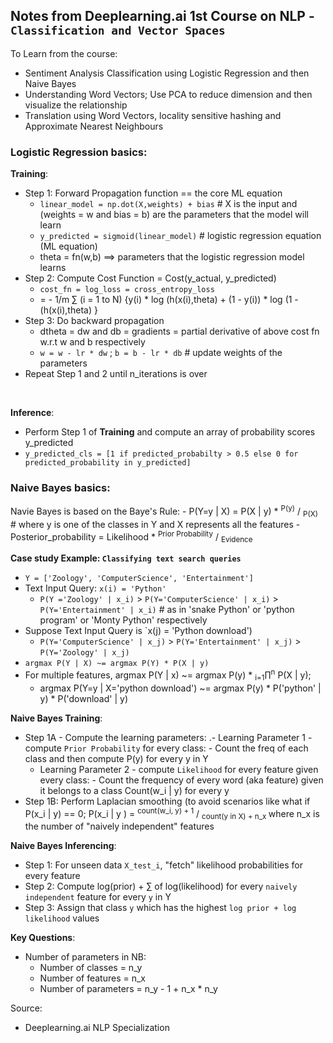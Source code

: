 ## **Notes from Deeplearning.ai 1st Course on NLP - `Classification and Vector Spaces`**

To Learn from the course: 
- Sentiment Analysis Classification using Logistic Regression and then Naive Bayes
- Understanding Word Vectors; Use PCA to reduce dimension and then visualize the relationship
- Translation using Word Vectors, locality sensitive hashing and Approximate Nearest Neighbours

### Logistic Regression basics: <br>
**Training**: 
- Step 1: Forward Propagation function == the core ML equation
    - `linear_model = np.dot(X,weights) + bias` # X is the input and (weights = w and bias = b) are the parameters that the model will learn
    - `y_predicted = sigmoid(linear_model)` # logistic regression equation (ML equation)
    - theta = fn(w,b) ==> parameters that the logistic regression model learns
- Step 2: Compute Cost Function = Cost(y_actual, y_predicted)
    - `cost_fn = log_loss = cross_entropy_loss` 
    - = -  1/m &sum; (i = 1 to N) {y(i) * log (h(x(i),theta) + (1 - y(i)) * log (1 - (h(x(i),theta) }
- Step 3: Do backward propagation
    - dtheta = dw and db = gradients = partial derivative of above cost fn w.r.t w and b respectively
    - `w = w - lr * dw` ; `b = b - lr * db` # update weights of the parameters
- Repeat Step 1 and 2 until n_iterations is over
<br>

**Inference**:
- Perform Step 1 of **Training** and compute an array of probability scores y_predicted
- `y_predicted_cls = [1 if predicted_probabilty > 0.5 else 0 for predicted_probability in y_predicted]`

### Naive Bayes basics: <br>

Navie Bayes is based on the Baye's Rule:
    - P(Y=y | X) = P(X | y) * <sup>P(y)</sup> / <sub>P(X)</sub>  # where y is one of the classes in Y and X represents all the features
    - Posterior_probability = Likelihood *  <sup>Prior Probability</sup> / <sub>Evidence</sub> 

**Case study Example: `Classifying text search queries`** <br>
- `Y = ['Zoology', 'ComputerScience', 'Entertainment']`
- Text Input Query: `x(i) = 'Python'`
    - `P(Y ='Zoology' | x_i)` > `P(Y='ComputerScience' | x_i)` > `P(Y='Entertainment' | x_i)` # as in 'snake Python' or 'python program' or 'Monty Python' respectively
- Suppose Text Input Query is `x(j) = 'Python download') 
    -  `P(Y='ComputerScience' | x_j)` > `P(Y='Entertainment' | x_j)` > `P(Y='Zoology' | x_j)` 
- `argmax P(Y | X) ~= argmax P(Y) * P(X | y)`
- For multiple features, argmax P(Y | x) ~= argmax P(y) * <sub>i=1</sub>&prod;<sup>n</sup> P(X | y);
    -  argmax P(Y=y | X='python download') ~= argmax P(y) * P('python' | y) * P('download' | y)

**Naive Bayes Training**: <br>
- Step 1A - Compute the learning parameters: 
    .- Learning Parameter 1 - compute `Prior Probability` for every class: 
           - Count the freq of each class and then compute P(y) for every y in Y
     - Learning Parameter 2 - compute `Likelihood` for every feature given every class: 
           - Count the frequency of every word (aka feature) given it belongs to a class Count(w_i | y) for every y
- Step 1B: Perform Laplacian smoothing (to avoid scenarios like what if P(x_i | y) == 0; P(x_i | y ) = <sup>count(w_i, y) + 1</sup> / <sub> count(y in X) + n_x </sub> where n_x is the number of "naively independent" features

**Naive Bayes Inferencing**: <br>
- Step 1: For unseen data `X_test_i`, "fetch" likelihood probabilities for every feature 
- Step 2: Compute log(prior) + &sum; of log(likelihood) for every `naively independent` feature for every `y` in Y
- Step 3: Assign that class `y` which has the highest `log prior + log likelihood` values 

**Key Questions**:
- Number of parameters in NB:
     - Number of classes = n_y
     - Number of features = n_x
     - Number of parameters = n_y - 1 + n_x * n_y  

Source: 
- Deeplearning.ai NLP Specialization
